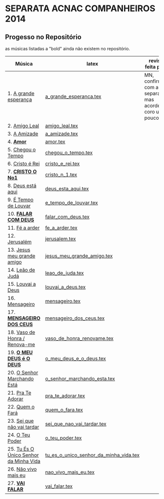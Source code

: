 SEPARATA ACNAC COMPANHEIROS 2014
=================================

Progesso no Repositório
-----------------------

as músicas listadas a "bold" ainda não existem no repositório.

| Música                             									| latex                                                                     | revisão feita por ... 		|
| ----------------------------------------------------------------------| -----------------------------------------------------------------------   | ------------------------------|
| 1. [A grande esperança](http://www.psalterio.net/158)					| [a_grande_esperanca.tex](../../songs/pt/a_grande_esperanca.tex)           | MN, confirmado com a separata mas acordes coro um pouco diff.								|
| 2. [Amigo Leal](http://www.psalterio.net/74)				 			| [amigo_leal.tex](../../songs/pt/amigo_leal.tex)             				| 								|
| 3. [A Amizade](http://www.psalterio.net/164)					 		| [a_amizade.tex](../../songs/pt/a_amizade.tex)             					| 								|
| 4. [**Amor**](http://www.psalterio.net/)					 			| [amor.tex](../../songs/pt/amor.tex)             							| 								|
| 5. [Chegou o Tempo](http://www.psalterio.net/53) 						| [chegou_o_tempo.tex](../../songs/pt/chegou_o_tempo.tex)             		| 								|
| 6. [Cristo é Rei](http://www.psalterio.net/73)					 	| [cristo_e_rei.tex](../../songs/pt/cristo_e_rei.tex)             			| 								|
| 7. [**CRISTO O No1**](http://www.psalterio.net/) 					| [cristo_n_1.tex](../../songs/pt/cristo_n_1.tex)             				| 								|
| 8. [Deus está aqui](http://www.psalterio.net/71) 					| [deus_esta_aqui.tex](../../songs/pt/deus_esta_aqui.tex)             		| 								|
| 9. [É Tempo de Louvar](http://www.psalterio.net/82) 					| [e_tempo_de_louvar.tex](../../songs/pt/e_tempo_de_louvar.tex) 	| 								|
| 10. [**FALAR COM DEUS**](http://www.psalterio.net/158) 				| [falar_com_deus.tex](../../songs/pt/falar_com_deus.tex)             		| 								|
| 11. [Fé a arder](http://www.psalterio.net/142)                      	| [fe_a_arder.tex](../../songs/pt/fe_a_arder.tex)                             	|								|
| 12. [Jerusalém](http://www.psalterio.net/101) 					 	| [jerusalem.tex](../../songs/pt/jerusalem.tex)             				| 								|
| 13. [Jesus meu grande amigo](http://www.psalterio.net/80) 		 	| [jesus_meu_grande_amigo.tex](../../songs/pt/jesus_meu_grande_amigo.tex)   | 								|
| 14. [Leão de Judá](http://www.psalterio.net/90) 					 	| [leao_de_juda.tex](../../songs/pt/leao_de_juda.tex)             			| 								|
| 15. [Louvai a Deus](http://www.psalterio.net/123) 					| [louvai_a_deus.tex](../../songs/pt/louvai_a_deus.tex)             		| 								|
| 16. [Mensageiro](http://www.psalterio.net/147) 					 	| [mensageiro.tex](../../songs/pt/mensageiro.tex)             				| 								|
| 17. [**MENSAGEIRO DOS CEUS**](http://www.psalterio.net/)			| [mensageiro_dos_ceus.tex](../../songs/pt/mensageiro_dos_ceus.tex)         | 								|
| 18. [Vaso de Honra / Renova-me](http://www.psalterio.net/120) 		| [vaso_de_honra_renovame.tex](../../songs/pt/vaso_de_honra_renovame.tex)   | 								|
| 19. [**O MEU DEUS é O DEUS**](http://www.psalterio.net/)			| [o_meu_deus_e_o_deus.tex](../../songs/pt/o_meu_deus_e_o_deus.tex)         | 								|
| 20. [O Senhor Marchando Está](http://www.psalterio.net/89) 			| [o_senhor_marchando_esta.tex](../../songs/pt/o_senhor_marchando_esta.tex)	| 								|
| 21. [Pra Te Adorar](http://www.psalterio.net/119) 					| [pra_te_adorar.tex](../../songs/pt/pra_te_adorar.tex)             		| 								|
| 22. [Quem o Fará](http://www.psalterio.net/153) 					 	| [quem_o_fara.tex](../../songs/pt/quem_o_fara.tex)             			| 								|
| 23. [Sei que não vai tardar](http://www.psalterio.net/63)				| [sei_que_nao_vai_tardar.tex](../../songs/pt/sei_que_nao_vai_tardar.tex)  	| 								|
| 24. [O Teu Poder](http://www.psalterio.net/139) 					 	| [o_teu_poder.tex](../../songs/pt/o_teu_poder.tex)             			| 								|
| 25. [Tu És O Único Senhor da Minha Vida](http://www.psalterio.net/103)| [tu_es_o_unico_senhor_da_minha_vida.tex](../../songs/pt/tu_es_o_unico_senhor_da_minha_vida.tex) | 								|
| 26. [Não vivo mais eu](http://www.psalterio.net/162) 					| [nao_vivo_mais_eu.tex](../../songs/pt/nao_vivo_mais_eu.tex)             	| 								|
| 27. [**VAI FALAR**](http://www.psalterio.net/)					 	| [vai_falar.tex](../../songs/pt/vai_falar.tex)             				| 								|

